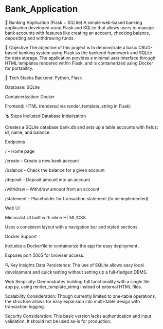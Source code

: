 # Bank_Application
🏦 Banking Application (Flask + SQLite)
A simple web-based banking application developed using Flask and SQLite that allows users to manage bank accounts with features like creating an account, checking balance, depositing and withdrawing funds.

🧭 Objective
The objective of this project is to demonstrate a basic CRUD-based banking system using Flask as the backend framework and SQLite for data storage. The application provides a minimal user interface through HTML templates rendered within Flask, and is containerized using Docker for portability.

🧰 Tech Stacks
Backend: Python, Flask

Database: SQLite

Containerization: Docker

Frontend: HTML (rendered via render_template_string in Flask)

🪜 Steps Included
Database Initialization

Creates a SQLite database bank.db and sets up a table accounts with fields: id, name, and balance.

Endpoints

/ – Home page

/create – Create a new bank account

/balance – Check the balance for a given account

/deposit – Deposit amount into an account

/withdraw – Withdraw amount from an account

/statement – Placeholder for transaction statement (to be implemented)

Web UI

Minimalist UI built with inline HTML/CSS.

Uses a consistent layout with a navigation bar and styled sections.

Docker Support

Includes a Dockerfile to containerize the app for easy deployment.

Exposes port 5005 for browser access.

🔍 Key Insights
Data Persistence: The use of SQLite allows easy local development and quick testing without setting up a full-fledged DBMS.

Web Simplicity: Demonstrates building full functionality with a single file app.py, using render_template_string instead of external HTML files.

Scalability Consideration: Though currently limited to one-table operations, the structure allows for easy expansion into multi-table design with transaction logging.

Security Consideration: This basic version lacks authentication and input validation. It should not be used as-is for production.
